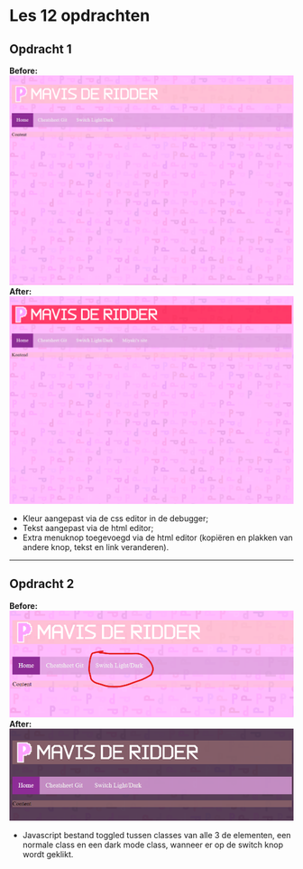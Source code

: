 # Les 12 opdrachten

## Opdracht 1

**Before:**
![opdracht 1 before](op1-before.png)
**After:**
![opdracht 1 after](op1-after.png)

* Kleur aangepast via de css editor in de debugger;
* Tekst aangepast via de html editor;
* Extra menuknop toegevoegd via de html editor (kopiëren en plakken van andere knop, tekst en link veranderen).

---

## Opdracht 2

**Before:**
![opdracht 2 before](op2-before.png)
**After:**
![opdracht 2 after](op2-after.png)

* Javascript bestand toggled tussen classes van alle 3 de elementen, een normale class en een dark mode class, wanneer er op de switch knop wordt geklikt.
